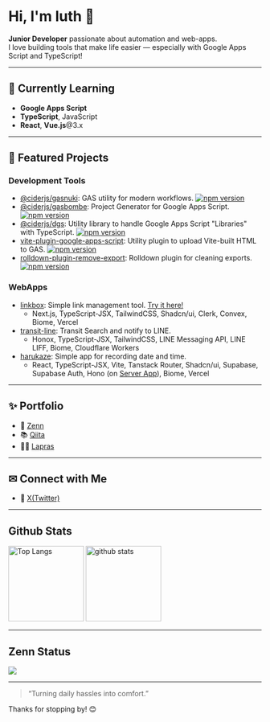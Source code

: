 # Hi, I'm luth 👋

**Junior Developer** passionate about automation and web-apps.  
I love building tools that make life easier — especially with Google Apps Script and TypeScript!

---

## 🌱 Currently Learning

- **Google Apps Script**
- **TypeScript**, JavaScript
- **React**, **Vue.js**@3.x

---

## 🌟 Featured Projects

### Development Tools
- [@ciderjs/gasnuki](https://github.com/luthpg/gasnuki): GAS utility for modern workflows.
  [![npm version](https://img.shields.io/npm/v/@ciderjs/gasnuki.svg)](https://www.npmjs.com/package/@ciderjs/gasnuki)
- [@ciderjs/gasbombe](https://github.com/luthpg/gasbombe): Project Generator for Google Apps Script.
  [![npm version](https://img.shields.io/npm/v/@ciderjs/gasbombe.svg)](https://www.npmjs.com/package/@ciderjs/gasbombe)
- [@ciderjs/dgs](https://github.com/luthpg/dgs): Utility library to handle Google Apps Script "Libraries" with TypeScript.
  [![npm version](https://img.shields.io/npm/v/@ciderjs/dgs.svg)](https://www.npmjs.com/package/@ciderjs/dgs)
- [vite-plugin-google-apps-script](https://github.com/luthpg/vite-plugin-google-apps-script): Utility plugin to upload Vite-built HTML to GAS.
  [![npm version](https://img.shields.io/npm/v/vite-plugin-google-apps-script.svg)](https://www.npmjs.com/package/vite-plugin-google-apps-script)
- [rolldown-plugin-remove-export](https://github.com/luthpg/rolldown-plugin-remove-export): Rolldown plugin for cleaning exports.
  [![npm version](https://img.shields.io/npm/v/rolldown-plugin-remove-export)](https://www.npmjs.com/package/rolldown-plugin-remove-export)

### WebApps
- [linkbox](https://github.com/luthpg/linkbox): Simple link management tool. [Try it here!](https://linkbox.ciderjs.com/)
  - Next.js, TypeScript-JSX, TailwindCSS, Shadcn/ui, Clerk, Convex, Biome, Vercel
- [transit-line](https://github.com/luthpg/transit-line): Transit Search and notify to LINE.
  - Honox, TypeScript-JSX, TailwindCSS, LINE Messaging API, LINE LIFF, Biome, Cloudflare Workers
- [harukaze](https://github.com/luthpg/harukaze-days): Simple app for recording date and time.
  - React, TypeScript-JSX, Vite, Tanstack Router, Shadcn/ui, Supabase, Supabase Auth, Hono (on [Server App](https://github.com/luthpg/harukaze-server/)), Biome, Vercel

---

## ✨ Portfolio

- 📘 [Zenn](https://zenn.dev/luth)
- 📚 [Qiita](https://qiita.com/luth)
- 🧑‍💻 [Lapras](https://lapras.com/public/luth)

---

## ✉ Connect with Me

- 🐤 [X(Twitter)](https://x.com/luth_pg)

---

## Github Stats

<p align="left"> 
  <img alt="Top Langs" height="150px" src="https://github-readme-stats.vercel.app/api/top-langs/?username=luthpg&layout=compact&show_icons=true&theme=tokyonight" />
  <img alt="github stats" height="150px" src="https://github-readme-stats.vercel.app/api?username=luthpg&theme=tokyonight&show_icons=ture" />
</p>

---

## Zenn Status

[![](https://github-readme-blog-score.vercel.app/api/get_zenn_score?zennId=luth&v=2)](https://zenn.dev/luth)

---

> “Turning daily hassles into comfort.”

Thanks for stopping by! 😊
